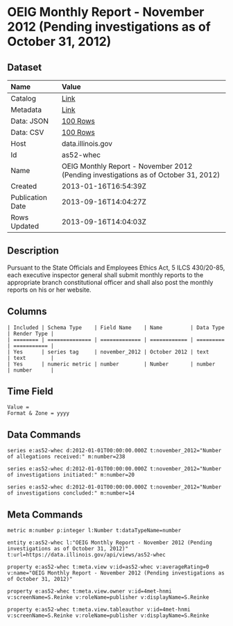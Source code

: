 # OEIG Monthly Report - November 2012 (Pending investigations as of October 31, 2012)

## Dataset

| Name | Value |
| :--- | :---- |
| Catalog | [Link](https://catalog.data.gov/dataset/oeig-monthly-report-november-2012-pending-investigations-as-of-october-31-2012-0b595) |
| Metadata | [Link](https://data.illinois.gov/api/views/as52-whec) |
| Data: JSON | [100 Rows](https://data.illinois.gov/api/views/as52-whec/rows.json?max_rows=100) |
| Data: CSV | [100 Rows](https://data.illinois.gov/api/views/as52-whec/rows.csv?max_rows=100) |
| Host | data.illinois.gov |
| Id | as52-whec |
| Name | OEIG Monthly Report - November 2012 (Pending investigations as of October 31, 2012) |
| Created | 2013-01-16T16:54:39Z |
| Publication Date | 2013-09-16T14:04:27Z |
| Rows Updated | 2013-09-16T14:04:03Z |

## Description

Pursuant to the State Officials and Employees Ethics Act, 5 ILCS 430/20-85, each executive inspector general shall submit monthly reports to the appropriate branch constitutional officer and shall also post the monthly reports on his or her website.

## Columns

```ls
| Included | Schema Type    | Field Name    | Name         | Data Type | Render Type |
| ======== | ============== | ============= | ============ | ========= | =========== |
| Yes      | series tag     | november_2012 | October 2012 | text      | text        |
| Yes      | numeric metric | number        | Number       | number    | number      |
```

## Time Field

```ls
Value = 
Format & Zone = yyyy
```

## Data Commands

```ls
series e:as52-whec d:2012-01-01T00:00:00.000Z t:november_2012="Number of allegations received:" m:number=238

series e:as52-whec d:2012-01-01T00:00:00.000Z t:november_2012="Number of investigations initiated:" m:number=20

series e:as52-whec d:2012-01-01T00:00:00.000Z t:november_2012="Number of investigations concluded:" m:number=14
```

## Meta Commands

```ls
metric m:number p:integer l:Number t:dataTypeName=number

entity e:as52-whec l:"OEIG Monthly Report - November 2012 (Pending investigations as of October 31, 2012)" t:url=https://data.illinois.gov/api/views/as52-whec

property e:as52-whec t:meta.view v:id=as52-whec v:averageRating=0 v:name="OEIG Monthly Report - November 2012 (Pending investigations as of October 31, 2012)"

property e:as52-whec t:meta.view.owner v:id=4met-hnmi v:screenName=S.Reinke v:roleName=publisher v:displayName=S.Reinke

property e:as52-whec t:meta.view.tableauthor v:id=4met-hnmi v:screenName=S.Reinke v:roleName=publisher v:displayName=S.Reinke
```